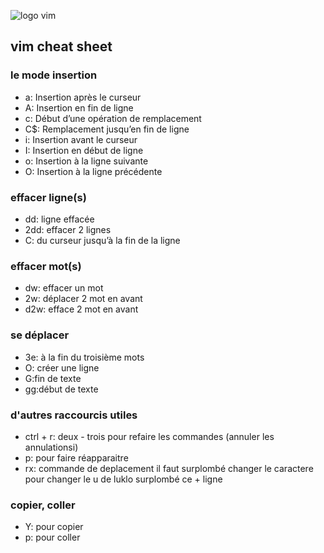 ![logo vim](https://www.xaprb.com/media/2014/04/superman.jpg)

## vim cheat sheet


### le mode insertion
* a: 		Insertion après le curseur
* A:		Insertion en fin de ligne
* c: 		Début d’une opération de remplacement
* C$: 		Remplacement jusqu’en fin de ligne
* i: 		Insertion avant le curseur
* I: 		Insertion en début de ligne
* o: 		Insertion à la ligne suivante
* O: 		Insertion à la ligne précédente
### effacer ligne(s)
* dd:    	ligne effacée
* 2dd:           effacer 2 lignes
* C:             du curseur jusqu’à la fin de la ligne
### effacer mot(s)
* dw:            effacer un mot
* 2w:            déplacer 2 mot en avant    
* d2w:           efface 2 mot en avant 
### se déplacer 
* 3e:            à la fin du troisième mots
* O: créer une ligne
* G:fin de texte
* gg:début de texte
### d'autres raccourcis utiles
* ctrl + r:	deux - trois pour refaire les commandes  (annuler les annulationsi)
* p:		pour faire réapparaitre
* rx:		commande de deplacement il faut surplombé  changer le caractere 
		pour changer le u de luklo  surplombé   ce + ligne
### copier, coller
* Y:	       	pour copier
* p:		pour coller
